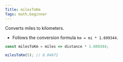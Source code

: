 ```yaml
---
Title: milesToKm
Tags: math,beginner
---
```


Converts miles to kilometers.

- Follows the conversion formula `km = mi * 1.609344`.

```js
const milesToKm = miles => distance * 1.609344;
```

```js
milesToKm(5); // 8.04672
```
